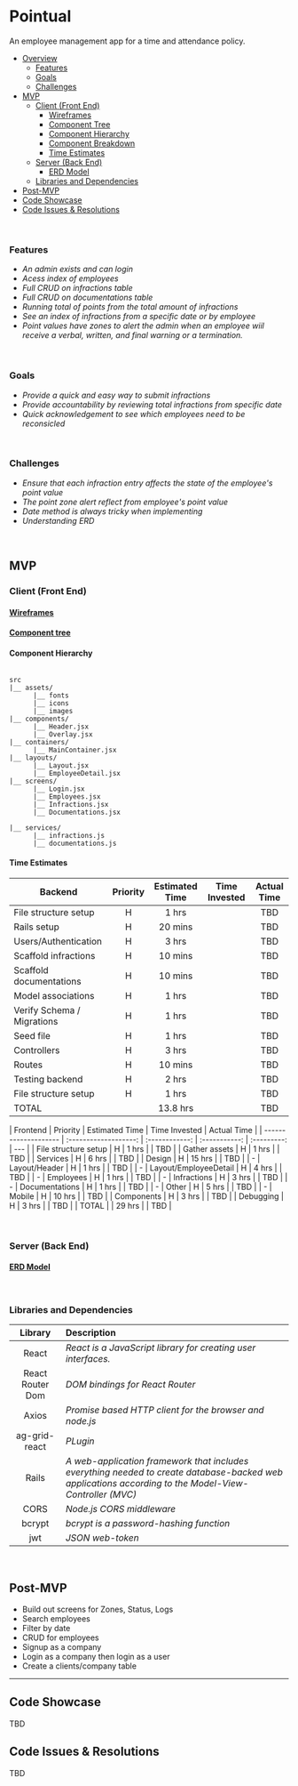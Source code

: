# Pointual

An employee management app for a time and attendance policy.

- [Overview](#overview)
  - [Features](#features)
  - [Goals](#goals)
  - [Challenges](#challenges)
- [MVP](#mvp)
  - [Client (Front End)](#client-front-end)
    - [Wireframes](#wireframes)
    - [Component Tree](#component-tree)
    - [Component Hierarchy](#component-hierarchy)
    - [Component Breakdown](#component-breakdown)
    - [Time Estimates](#time-estimates)
  - [Server (Back End)](#server-back-end)
    - [ERD Model](#erd-model)
  - [Libraries and Dependencies](#libraries-and-dependencies)
- [Post-MVP](#post-mvp)
- [Code Showcase](#code-showcase)
- [Code Issues & Resolutions](#code-issues--resolutions)

<br>

### Features

- _An admin exists and can login_
- _Acess index of employees_
- _Full CRUD on infractions table_
- _Full CRUD on documentations table_
- _Running total of points from the total amount of infractions_
- _See an index of infractions from a specific date or by employee_
- _Point values have zones to alert the admin when an employee wiil receive a verbal, written, and final warning or a termination._

<br>

### Goals

- _Provide a quick and easy way to submit infractions_
- _Provide accountability by reviewing total infractions from specific date_
- _Quick acknowledgement to see which employees need to be reconsicled_

<br>

### Challenges

- _Ensure that each infraction entry affects the state of the employee's point value_
- _The point zone alert reflect from employee's point value_
- _Date method is always tricky when implementing_
- _Understanding ERD_

<br>

## MVP

### Client (Front End)

#### [Wireframes](https://www.figma.com/file/VK6RBT5ETYWBEjW21Ci1S0/Pointual.?node-id=0%3A1)

#### [Component tree](https://whimsical.com/8QHpX8t88mHfGeKKt6wbsD)

#### Component Hierarchy

```structure

src
|__ assets/
      |__ fonts
      |__ icons
      |__ images
|__ components/
      |__ Header.jsx
      |__ Overlay.jsx
|__ containers/
      |__ MainContainer.jsx
|__ layouts/
      |__ Layout.jsx
      |__ EmployeeDetail.jsx
|__ screens/
      |__ Login.jsx
      |__ Employees.jsx
      |__ Infractions.jsx
      |__ Documentations.jsx

|__ services/
      |__ infractions.js
      |__ documentations.js

```

#### Time Estimates

| Backend                    | Priority | Estimated Time | Time Invested | Actual Time |
| -------------------------- | :------: | :------------: | :-----------: | :---------: |
| File structure setup       |    H     |     1 hrs      |               |     TBD     |
| Rails setup                |    H     |    20 mins     |               |     TBD     |
| Users/Authentication       |    H     |     3 hrs      |               |     TBD     |
| Scaffold infractions       |    H     |    10 mins     |               |     TBD     |
| Scaffold documentations    |    H     |    10 mins     |               |     TBD     |
| Model associations         |    H     |     1 hrs      |               |     TBD     |
| Verify Schema / Migrations |    H     |     1 hrs      |               |     TBD     |
| Seed file                  |    H     |     1 hrs      |               |     TBD     |
| Controllers                |    H     |     3 hrs      |               |     TBD     |
| Routes                     |    H     |    10 mins     |               |     TBD     |
| Testing backend            |    H     |     2 hrs      |               |     TBD     |
| File structure setup       |    H     |     1 hrs      |               |     TBD     |
| TOTAL                      |          |    13.8 hrs    |               |     TBD     |

| Frontend             |       Priority        | Estimated Time | Time Invested | Actual Time |
| -------------------- | :-------------------: | :------------: | :-----------: | :---------: | --- |
| File structure setup |           H           |     1 hrs      |               |     TBD     |
| Gather assets        |           H           |     1 hrs      |               |     TBD     |
| Services             |           H           |     6 hrs      |               |     TBD     |
| Design               |           H           |     15 hrs     |               |     TBD     |
| -                    |     Layout/Header     |       H        |     1 hrs     |             | TBD |
| -                    | Layout/EmployeeDetail |       H        |     4 hrs     |             | TBD |
| -                    |       Employees       |       H        |     1 hrs     |             | TBD |
| -                    |      Infractions      |       H        |     3 hrs     |             | TBD |
| -                    |    Documentations     |       H        |     1 hrs     |             | TBD |
| -                    |         Other         |       H        |     5 hrs     |             | TBD |
| -                    |        Mobile         |       H        |    10 hrs     |             | TBD |
| Components           |           H           |     3 hrs      |               |     TBD     |
| Debugging            |           H           |     3 hrs      |               |     TBD     |
| TOTAL                |                       |     29 hrs     |               |     TBD     |

<br>

### Server (Back End)

#### [ERD Model](https://drive.google.com/file/d/1CpZfCh-gnbMOBZC7Ndsy-6-HOgV2Gdww/view?usp=sharing)

<br>

### Libraries and Dependencies

|     Library      | Description                                                                                                                                           |
| :--------------: | :---------------------------------------------------------------------------------------------------------------------------------------------------- |
|      React       | _React is a JavaScript library for creating user interfaces._                                                                                         |
| React Router Dom | _DOM bindings for React Router_                                                                                                                       |
|      Axios       | _Promise based HTTP client for the browser and node.js_                                                                                               |
|  ag-grid-react   | _PLugin_                                                                                                                                              |
|      Rails       | _A web-application framework that includes everything needed to create database-backed web applications according to the Model-View-Controller (MVC)_ |
|       CORS       | _Node.js CORS middleware_                                                                                                                             |
|      bcrypt      | _bcrypt is a password-hashing function_                                                                                                               |
|       jwt        | _JSON web-token_                                                                                                                                      |

<br>

## Post-MVP

- Build out screens for Zones, Status, Logs
- Search employees
- Filter by date
- CRUD for employees
- Signup as a company
- Login as a company then login as a user
- Create a clients/company table

---

## Code Showcase

TBD

## Code Issues & Resolutions

TBD
